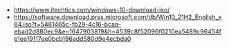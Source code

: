 - https://www.itechtics.com/windows-10-download-iso/
- https://software.download.prss.microsoft.com/db/Win10_21H2_English_x64.iso?t=5481465c-fb29-4c16-bcaa-ebad2d880ec9&e=1647903819&h=4539c8f52096f0210ea5489c96454fe1ee19117ee0bcb196add580d9e4ecbda0
